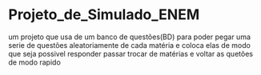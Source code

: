 # Projeto_de_Simulado_ENEM
um projeto que usa de um banco de questões(BD) para poder pegar uma serie de questões aleatoriamente de cada matéria e coloca elas de modo que seja possivel responder passar  trocar de matérias e voltar as quetões de modo rapido
